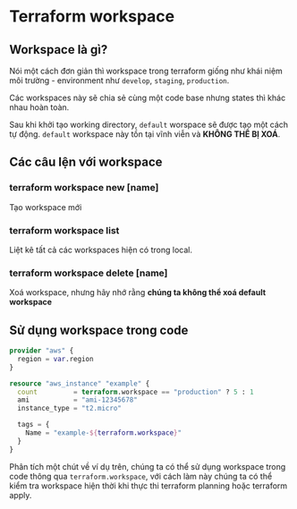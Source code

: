 # Terraform workspace

## Workspace là gì?

Nói một cách đơn giản thì workspace trong terraform giống như khái niệm môi trường - environment như `develop`, `staging`, `production`.

Các workspaces này sẽ chia sẻ cùng một code base nhưng states thì khác nhau hoàn toàn.

Sau khi khởi tạo working directory, `default` worspace sẽ được tạo một cách tự động. `default` workspace này tồn tại vĩnh viễn và **KHÔNG THỂ BỊ XOÁ**.

## Các câu lện với workspace

### terraform workspace new [name]

Tạo workspace mới

### terraform workspace list

Liệt kê tất cả các workspaces hiện có trong local.

### terraform workspace delete [name]

Xoá workspace, nhưng hãy nhớ rằng **chúng ta không thể xoá default workspace**

## Sử dụng workspace trong code

```tf
provider "aws" {
  region = var.region
}

resource "aws_instance" "example" {
  count         = terraform.workspace == "production" ? 5 : 1
  ami           = "ami-12345678"
  instance_type = "t2.micro"

  tags = {
    Name = "example-${terraform.workspace}"
  }
}
```

Phân tích một chút về ví dụ trên, chúng ta có thể sử dụng workspace trong code thông qua `terraform.workspace`, với cách làm này chúng ta có thể kiểm tra workspace hiện thời khi thực thi terraform planning hoặc terraform apply.
